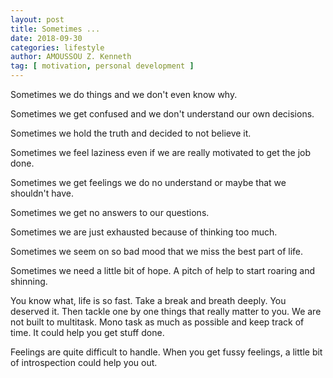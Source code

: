 ```yaml
---
layout: post
title: Sometimes ...
date: 2018-09-30
categories: lifestyle
author: AMOUSSOU Z. Kenneth
tag: [ motivation, personal development ]
---
```


Sometimes we do things and we don't even know why. 

Sometimes we get confused and we don't understand our own decisions. 

Sometimes we hold the truth and decided to not believe it. 

Sometimes we feel laziness even if we are really motivated to get the job done. 

Sometimes we get feelings we do no understand or maybe that we shouldn't have. 

Sometimes we get no answers to our questions. 

Sometimes we are just exhausted because of thinking too much.

Sometimes we seem on so bad mood that we miss the best part of life. 

Sometimes we need a little bit of hope. A pitch of help to start roaring and 
shinning.

You know what,  life is so fast. Take a break and breath deeply. You deserved it. 
Then tackle one by one things that really matter to you. We are not built to multitask.
Mono task as much as possible and keep track of time.  It could help you get stuff done. 

Feelings are quite difficult to handle. When you get fussy feelings, a little bit of introspection could help you out. 
